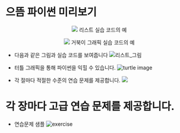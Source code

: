 # 으뜸 파이썬 미리보기

<p align="center">
  <img src="github-image/list-ex.JPG#">
  리스트 실습 코드의 예
</p>

<p align="center">
  <img src="github-image/turtle-ex.JPG#">
  거북이 그래픽 실습 코드의 예
</p>

- 다음과 같은 그림과 실습 코드를 보여줍니다
![리스트_그림](github-image/list-ex.JPG#center)

- 터틀 그래픽을 통해 파이썬을 익힐 수 있습니다.
![turtle image](github-image/turtle-ex.JPG#center)

- 각 절마다 적절한 수준의 연습 문제를 제공합니다.
![](github-image/lab-ex.JPG)

# 각 장마다 고급 연습 문제를 제공합니다.
- 연습문제 샘플
![exercise](github-image/exercise.JPG)

